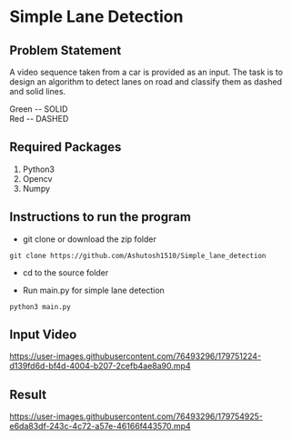 # Simple Lane Detection

## Problem Statement
A video sequence taken from a car is provided as an input. The task is to design an algorithm to detect lanes on road and classify them as dashed and solid lines. 

Green -- SOLID\
Red   -- DASHED

## Required Packages
1. Python3
2. Opencv 
3. Numpy

## Instructions to run the program

- git clone or download the zip folder

```
git clone https://github.com/Ashutosh1510/Simple_lane_detection
```

- cd to the source folder

- Run main.py for simple lane detection

```
python3 main.py
```

## Input Video


https://user-images.githubusercontent.com/76493296/179751224-d139fd6d-bf4d-4004-b207-2cefb4ae8a90.mp4

## Result 



https://user-images.githubusercontent.com/76493296/179754925-e6da83df-243c-4c72-a57e-46166f443570.mp4




